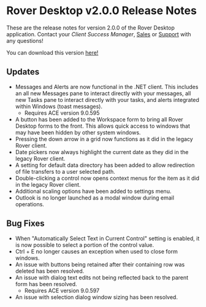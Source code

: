 # Rover Desktop v2.0.0 Release Notes

<badge text= "Version 2.0.0" vertical="middle" />

<PageHeader />

These are the release notes for version 2.0.0 of the Rover Desktop application.  Contact your _Client Success Manager_, [Sales](mailto:sales@zumasys.com?subject=Rover%20Desktop%20v2.0.0) or [Support](mailto:help@zumasys.com?subjectRover%20Desktop%20v2.0.0) with any questions!

You can download this version [here!](https://roverdesktop.blob.core.windows.net/apps/rover-installer-2.0.0.zip)

## Updates
- Messages and Alerts are now functional in the .NET client. This includes an all new Messages pane to interact directly with your messages, all new Tasks pane to interact directly with your tasks, and alerts integrated within Windows (toast messages).
    - Requires ACE version 9.0.595
- A button has been added to the Workspace form to bring all Rover Desktop forms to the front.  This allows quick access to windows that may have been hidden by other system windows.
- Pressing the down arrow in a grid now functions as it did in the legacy Rover client.
- Date pickers now always highlight the current date as they did in the legacy Rover client.
- A setting for default data directory has been added to allow redirection of file transfers to a user selected path.
- Double-clicking a control now opens context menus for the item as it did in the legacy Rover client.
- Additional  scaling options have been added to settings menu.
- Outlook is no longer launched as a modal window during email operations.

## Bug Fixes
- When "Automatically Select Text in Current Control" setting is enabled, it is now possible to select a portion of the control value.
- Ctrl + E no longer causes an exception when used to close form windows.
- An issue with buttons being retained after their containing row was deleted has been resolved.
- An issue with dialog text edits not being reflected back to the parent form has been resolved.
    - Requires ACE version 9.0.597
- An issue with selection dialog window sizing has been resolved.



<PageFooter />




